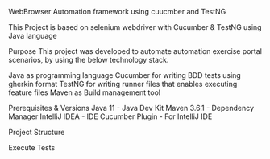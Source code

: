 WebBrowser Automation framework using cuucmber and TestNG

This Project is based on selenium webdriver with Cucumber & TestNG using Java language

Purpose
This project was developed to automate automation exercise portal scenarios, by using the below technology stack.

Java as programming language
Cucumber for writing BDD tests using gherkin format
TestNG for writing runner files that enables executing feature files
Maven as Build management tool


Prerequisites & Versions
Java 11 - Java Dev Kit
Maven 3.6.1 - Dependency Manager
IntelliJ IDEA - IDE
Cucumber Plugin - For IntelliJ IDE

Project Structure


Execute Tests

